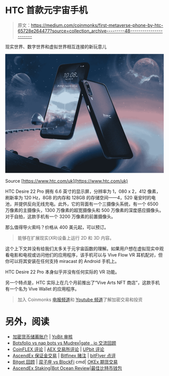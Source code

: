 # HTC 首款元宇宙手机

> 原文：<https://medium.com/coinmonks/first-metaverse-phone-by-htc-65728e264477?source=collection_archive---------48----------------------->

现实世界、数字世界和虚拟世界相互连接的新玩意儿

![](img/dc90b3838731027ff2e503d2c155d6e7.png)

Source [https://www.htc.com/uk](https://www.htc.com/uk)

HTC Desire 22 Pro 拥有 6.6 英寸的显示屏，分辨率为 1，080 x 2，412 像素，刷新率为 120 Hz，8GB 的内存和 128GB 的存储空间——4，520 毫安时的电池，并提供反向无线充电。此外，它的背面有一个三摄像头系统，有一个 6500 万像素的主摄像头，1300 万像素的超宽摄像头和 500 万像素的深度感应摄像头。对于自拍，这款手机有一个 3200 万像素的前置摄像头。

那么值得导火索吗？价格从 400 美元起，可以预订。

> 能够在扩展现实(XR)设备上运行 2D 和 3D 内容。

这个上下文并没有给我们太多关于元宇宙函数的理解。如果用户想在虚拟现实中观看电影和电视或访问他们的应用程序，该手机可以与 Vive Flow VR 耳机配对，但你可以将其安装在任何支持 miracast 的 Android 手机上。

HTC Desire 22 Pro 本身似乎并没有任何实际的 VR 功能。

另一个特点是，HTC 实际上在几个月前推出了“Vive Arts NFT 商店”，这款手机有一个名为 Vive Wallet 的应用程序。

> 加入 Coinmonks [电报频道](https://t.me/coincodecap)和 [Youtube 频道](https://www.youtube.com/c/coinmonks/videos)了解加密交易和投资

# 另外，阅读

*   [加密货币储蓄账户](/coinmonks/cryptocurrency-savings-accounts-be3bc0feffbf) | [YoBit 审核](/coinmonks/yobit-review-175464162c62)
*   [Botsfolio vs nap bots vs Mudrex](/coinmonks/botsfolio-vs-napbots-vs-mudrex-c81344970c02)|[gate . io 交流回顾](/coinmonks/gate-io-exchange-review-61bf87b7078f)
*   [CoinFLEX 评论](https://coincodecap.com/coinflex-review) | [AEX 交易所评论](https://coincodecap.com/aex-exchange-review) | [UPbit 评论](https://coincodecap.com/upbit-review)
*   [AscendEx 保证金交易](https://coincodecap.com/ascendex-margin-trading) | [Bitfinex 赌注](https://coincodecap.com/bitfinex-staking) | [bitFlyer 点评](https://coincodecap.com/bitflyer-review)
*   [Bitget 回顾](https://coincodecap.com/bitget-review) | [双子座 vs BlockFi](https://coincodecap.com/gemini-vs-blockfi) cmd| [OKEx 期货交易](https://coincodecap.com/okex-futures-trading)
*   [AscendEx Staking](https://coincodecap.com/ascendex-staking)|[Bot Ocean Review](https://coincodecap.com/bot-ocean-review)|[最佳比特币钱包](https://coincodecap.com/bitcoin-wallets-india)